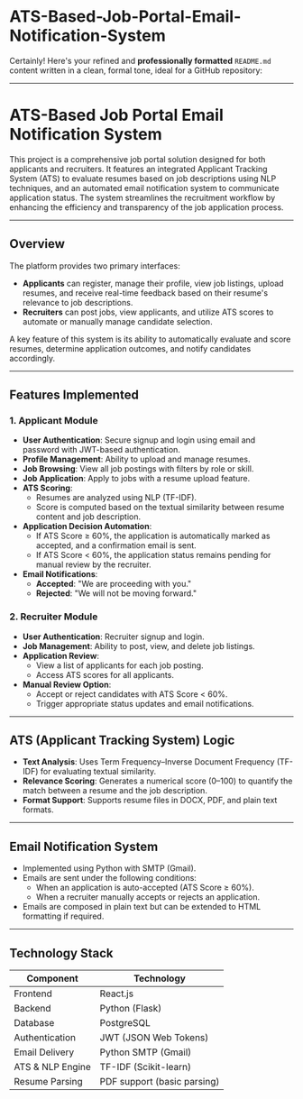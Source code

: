 # ATS-Based-Job-Portal-Email-Notification-System
Certainly! Here's your refined and **professionally formatted** `README.md` content written in a clean, formal tone, ideal for a GitHub repository:

---

# ATS-Based Job Portal Email Notification System

This project is a comprehensive job portal solution designed for both applicants and recruiters. It features an integrated Applicant Tracking System (ATS) to evaluate resumes based on job descriptions using NLP techniques, and an automated email notification system to communicate application status. The system streamlines the recruitment workflow by enhancing the efficiency and transparency of the job application process.

---

## Overview

The platform provides two primary interfaces:

- **Applicants** can register, manage their profile, view job listings, upload resumes, and receive real-time feedback based on their resume's relevance to job descriptions.
- **Recruiters** can post jobs, view applicants, and utilize ATS scores to automate or manually manage candidate selection.

A key feature of this system is its ability to automatically evaluate and score resumes, determine application outcomes, and notify candidates accordingly.

---

## Features Implemented

### 1. Applicant Module

- **User Authentication**: Secure signup and login using email and password with JWT-based authentication.
- **Profile Management**: Ability to upload and manage resumes.
- **Job Browsing**: View all job postings with filters by role or skill.
- **Job Application**: Apply to jobs with a resume upload feature.
- **ATS Scoring**:
  - Resumes are analyzed using NLP (TF-IDF).
  - Score is computed based on the textual similarity between resume content and job description.
- **Application Decision Automation**:
  - If ATS Score ≥ 60%, the application is automatically marked as accepted, and a confirmation email is sent.
  - If ATS Score < 60%, the application status remains pending for manual review by the recruiter.
- **Email Notifications**:
  - **Accepted**: "We are proceeding with you."
  - **Rejected**: "We will not be moving forward."

### 2. Recruiter Module

- **User Authentication**: Recruiter signup and login.
- **Job Management**: Ability to post, view, and delete job listings.
- **Application Review**:
  - View a list of applicants for each job posting.
  - Access ATS scores for all applicants.
- **Manual Review Option**:
  - Accept or reject candidates with ATS Score < 60%.
  - Trigger appropriate status updates and email notifications.

---

## ATS (Applicant Tracking System) Logic

- **Text Analysis**: Uses Term Frequency–Inverse Document Frequency (TF-IDF) for evaluating textual similarity.
- **Relevance Scoring**: Generates a numerical score (0–100) to quantify the match between a resume and the job description.
- **Format Support**: Supports resume files in DOCX, PDF, and plain text formats.

---

## Email Notification System

- Implemented using Python with SMTP (Gmail).
- Emails are sent under the following conditions:
  - When an application is auto-accepted (ATS Score ≥ 60%).
  - When a recruiter manually accepts or rejects an application.
- Emails are composed in plain text but can be extended to HTML formatting if required.

---

## Technology Stack

| Component          | Technology            |
|--------------------|------------------------|
| Frontend           | React.js               |
| Backend            | Python (Flask)         |
| Database           | PostgreSQL             |
| Authentication     | JWT (JSON Web Tokens)  |
| Email Delivery     | Python SMTP (Gmail)    |
| ATS & NLP Engine   | TF-IDF (Scikit-learn)  |
| Resume Parsing     | PDF support (basic parsing) |
